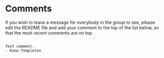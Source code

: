 # Comments

If you wish to leave a message for everybody in the group to see, please edit the README file and add your comment to the top of the list below, so that the most recent comments are on top.

~~~~~~~~~~~~

Test comment.
- Kane Templeton
